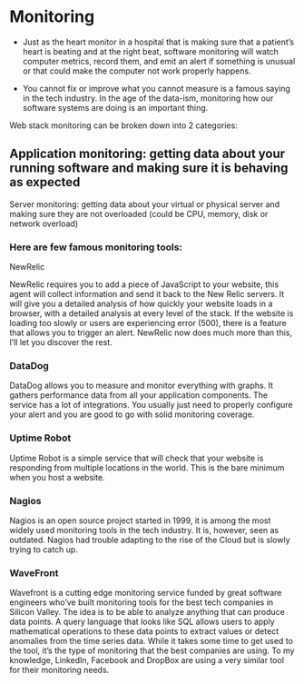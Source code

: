 # Monitoring
- Just as the heart monitor in a hospital that is making sure that a patient’s heart is beating and at the right beat, software monitoring will watch computer metrics, record them, and emit an alert if something is unusual or that could make the computer not work properly happens.

- You cannot fix or improve what you cannot measure is a famous saying in the tech industry. In the age of the data-ism, monitoring how our software systems are doing is an important thing.

Web stack monitoring can be broken down into 2 categories:

## Application monitoring: getting data about your running software and making sure it is behaving as expected

Server monitoring: getting data about your virtual or physical server and making sure they are not overloaded (could be CPU, memory, disk or network overload)

### Here are few famous monitoring tools:

NewRelic

NewRelic requires you to add a piece of JavaScript to your website, this agent will collect information and send it back to the New Relic servers.
It will give you a detailed analysis of how quickly your website loads in a browser, with a detailed analysis at every level of the stack.
If the website is loading too slowly or users are experiencing error (500), there is a feature that allows you to trigger an alert.
NewRelic now does much more than this, I’ll let you discover the rest.

### DataDog

DataDog allows you to measure and monitor everything with graphs. 
It gathers performance data from all your application components. 
The service has a lot of integrations. 
You usually just need to properly configure your alert and you are good to go with solid monitoring coverage.

### Uptime Robot
Uptime Robot is a simple service that will check that your website is responding from multiple locations in the world. 
This is the bare minimum when you host a website.

### Nagios
Nagios is an open source project started in 1999, it is among the most widely used monitoring tools in the tech industry. 
It is, however, seen as outdated. 
Nagios had trouble adapting to the rise of the Cloud but is slowly trying to catch up.

### WaveFront
Wavefront is a cutting edge monitoring service funded by great software engineers who’ve built monitoring tools for the best tech companies in Silicon Valley.
The idea is to be able to analyze anything that can produce data points.
A query language that looks like SQL allows users to apply mathematical operations to these data points to extract values or detect anomalies from the time series data.
While it takes some time to get used to the tool, it’s the type of monitoring that the best companies are using.
To my knowledge, LinkedIn, Facebook and DropBox are using a very similar tool for their monitoring needs.